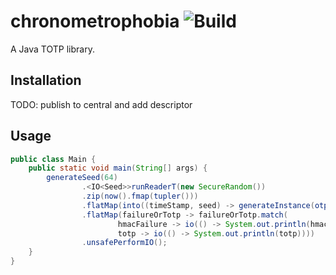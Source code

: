 # chronometrophobia ![Build](https://github.com/abedra/chronometrophobia/workflows/Java%20CI%20with%20Maven/badge.svg)

A Java TOTP library.

## Installation

TODO: publish to central and add descriptor

## Usage

```java
public class Main {
    public static void main(String[] args) {
        generateSeed(64)
                .<IO<Seed>>runReaderT(new SecureRandom())
                .zip(now().fmap(tupler()))
                .flatMap(into((timeStamp, seed) -> generateInstance(otp6(), hMacSHA1(), seed, counter(timeStamp, timeStep30()))))
                .flatMap(failureOrTotp -> failureOrTotp.match(
                        hmacFailure -> io(() -> System.out.println(hmacFailure.getValue().getMessage())),
                        totp -> io(() -> System.out.println(totp))))
                .unsafePerformIO();
    }
}
```
